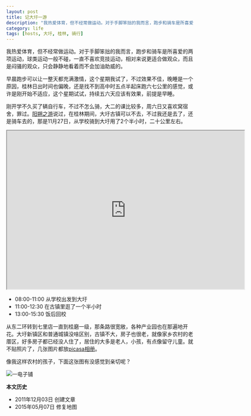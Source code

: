 ```yaml
---
layout: post
title: 记大圩一游
description: "我热爱体育，但不经常做运动。对于手脚笨拙的我而言，跑步和骑车是所喜爱的两项运动，球类运动一般不碰，一直不喜欢竞技运动，相对来说更适合做观众，而且是闷骚的观众，只会静静地看着而不会加油助威的。"
category: life
tags: [hosts, 大圩, 桂林, 骑行]
---
```


我热爱体育，但不经常做运动。对于手脚笨拙的我而言，跑步和骑车是所喜爱的两项运动，球类运动一般不碰，一直不喜欢竞技运动，相对来说更适合做观众，而且是闷骚的观众，只会静静地看着而不会加油助威的。

早晨跑步可以让一整天都充满激情，这个星期我试了，不过效果不佳，晚睡是一个原因，桂林日出时间也偏晚，还是找不到高中时五点半起床跑六七公里的感觉，或许是刚开始不适应，这个星期试试，持续五六天应该有效果，前提是早睡。

刚开学不久买了辆自行车，不过不怎么骑，大二的课比较多，周六日又喜欢窝宿舍，罪过。[阳朔之游](http://blog.fooleap.org/travel-in-yangshuo.html)说过，在桂林期间，大圩古镇可以不去，不过我还是去了，还是骑车去的，那是11月27日，从学校骑到大圩用了2个半小时，二十公里左右。

<iframe src="https://www.google.cn/maps/d/embed?mid=zFVCPErrCRCw.k4f-9qadVq-k" width="640" height="427"></iframe>


* 08:00-11:00  从学校出发到大圩
* 11:00-12:30  在古镇里逛了一个半小时
* 13:00-15:30  饭后回校

从东二环转到七里店一直到桂磨一级，那条路很宽敞，各种产业园也在那遍地开花。大圩新镇区和普通城镇没啥区别，古镇不大，房子也很老，就像家乡农村的老厝区，好多房子都已经没人住了，居住的大多是老人，小孩，有点像留守儿童。就不贴照片了，几张图片都放[picasa相册](https://picasaweb.google.com/fooleap/XTBtUB?authuser=0&authkey=Gv1sRgCP6eicW6zYutEw)。

像我这样农村的孩子，下面这张图有没感觉到亲切呢？

![一电子铺](http://fooleap.qiniudn.com/travel-in-daxu.jpg_640)


**本文历史**

* 2011年12月03日 创建文章
* 2015年05月07日 修复地图
